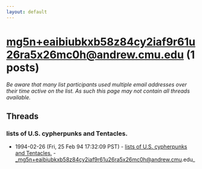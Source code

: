```yaml
---
layout: default
---
```


# mg5n+eaibiubkxb58z84cy2iaf9r61u26ra5x26mc0h@andrew.cmu.edu (1 posts)

_Be aware that many list participants used multiple email addresses over their time active on the list. As such this page may not contain all threads available._

## Threads

### lists of U.S. cypherpunks and Tentacles.
+ 1994-02-26 (Fri, 25 Feb 94 17:32:09 PST) - [lists of U.S. cypherpunks and Tentacles.](/archive/1994/02/2ce9c9e4058de1db576e6f61d645758f643bc8cee6884e68b01ce35b8e65cb7b) - _mg5n+eaibiubkxb58z84cy2iaf9r61u26ra5x26mc0h@andrew.cmu.edu_

